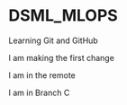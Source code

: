 # DSML_MLOPS
 Learning Git and GitHub

 I am making the first change

 I am in the remote

 I am in Branch C
